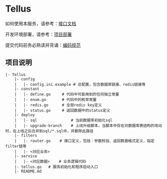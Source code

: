 # Tellus

如何使用本服务，请参考：[接口文档](https://git.oschina.net/SusuanServer/Tellus/wikis/接口文档)

开发环境部署，请参考：[项目部署](https://git.oschina.net/SusuanServer/Tellus/wikis/项目部署)

提交代码前务必熟读并背诵：[编码规范](https://git.oschina.net/SusuanServer/Tellus/wikis/编码规范)

## 项目说明


```
|- Tellus
    |- config
    |   |- config.ini.example # 总配置，包含数据库链接、redis链接等
    |- constant
    |   |- define.go     # 代码中可能用到的任何独立常量
    |   |- enum.go       # 代码中的枚举常量 
    |   |- redis.go      # 全部redis key定义
    |   |- status.go     # 返回数据中的status定义
    |- deploy
    |   |- sql               # 当前数据库初始化sql
    |   |- upgrade-branch    # 上线升级脚本，当脚本中存在对数据库表结构的改动时，在上线之后合并到sql/*.sql中，并删除此路径
    |- filters
    |   |- router.go    # 接口定义，包括：参数校验、返回数据格式定义，指定filter链等
    |   |- <对应业务>
    |- service
    |   |- <对应数据>    # 业务逻辑代码
    |- tellus.go   # 服务初始化和程序启动入口
    |- README.md
```